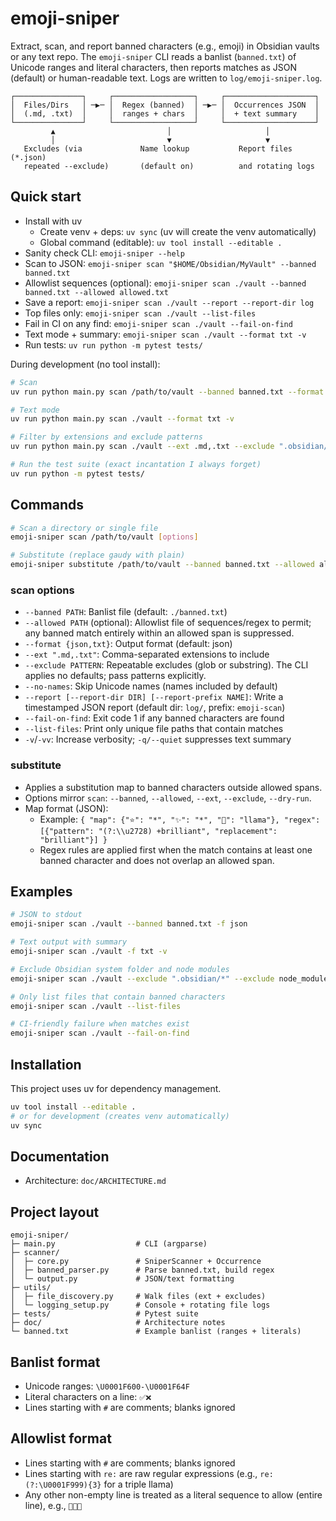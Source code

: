 # emoji-sniper

Extract, scan, and report banned characters (e.g., emoji) in Obsidian vaults or any text repo. The `emoji-sniper` CLI reads a banlist (`banned.txt`) of Unicode ranges and literal characters, then reports matches as JSON (default) or human-readable text. Logs are written to `log/emoji-sniper.log`.

```
┌───────────────┐     ┌──────────────────┐     ┌────────────────────┐
│  Files/Dirs   │ ─▶─ │  Regex (banned)  │ ─▶─ │  Occurrences JSON  │
│  (.md, .txt)  │     │  ranges + chars  │     │  + text summary    │
└───────────────┘     └──────────────────┘     └────────────────────┘
         ▲                         │                     │
         │                         ▼                     ▼
   Excludes (via             Name lookup           Report files (*.json)
   repeated --exclude)       (default on)          and rotating logs
```

## Quick start

- Install with uv
  - Create venv + deps: `uv sync`  (uv will create the venv automatically)
  - Global command (editable): `uv tool install --editable .`
- Sanity check CLI: `emoji-sniper --help`
- Scan to JSON: `emoji-sniper scan "$HOME/Obsidian/MyVault" --banned banned.txt`
- Allowlist sequences (optional): `emoji-sniper scan ./vault --banned banned.txt --allowed allowed.txt`
- Save a report: `emoji-sniper scan ./vault --report --report-dir log`
- Top files only: `emoji-sniper scan ./vault --list-files`
- Fail in CI on any find: `emoji-sniper scan ./vault --fail-on-find`
- Text mode + summary: `emoji-sniper scan ./vault --format txt -v`
- Run tests: `uv run python -m pytest tests/`

During development (no tool install):

```bash
# Scan
uv run python main.py scan /path/to/vault --banned banned.txt --format json

# Text mode
uv run python main.py scan ./vault --format txt -v

# Filter by extensions and exclude patterns
uv run python main.py scan ./vault --ext .md,.txt --exclude ".obsidian/*" --exclude node_modules/*

# Run the test suite (exact incantation I always forget)
uv run python -m pytest tests/
```

## Commands

```bash
# Scan a directory or single file
emoji-sniper scan /path/to/vault [options]

# Substitute (replace gaudy with plain)
emoji-sniper substitute /path/to/vault --banned banned.txt --allowed allowed.txt --map subs.json [--dry-run]
```

### scan options

- `--banned PATH`: Banlist file (default: `./banned.txt`)
- `--allowed PATH` (optional): Allowlist file of sequences/regex to permit; any banned match entirely within an allowed span is suppressed.
- `--format {json,txt}`: Output format (default: json)
- `--ext ".md,.txt"`: Comma-separated extensions to include
- `--exclude PATTERN`: Repeatable excludes (glob or substring). The CLI applies no defaults; pass patterns explicitly.
- `--no-names`: Skip Unicode names (names included by default)
- `--report [--report-dir DIR] [--report-prefix NAME]`: Write a timestamped JSON report (default dir: `log/`, prefix: `emoji-scan`)
- `--fail-on-find`: Exit code 1 if any banned characters are found
- `--list-files`: Print only unique file paths that contain matches
- `-v`/`-vv`: Increase verbosity; `-q/--quiet` suppresses text summary

### substitute

- Applies a substitution map to banned characters outside allowed spans.
- Options mirror `scan`: `--banned`, `--allowed`, `--ext`, `--exclude`, `--dry-run`.
- Map format (JSON):
  - Example: `{ "map": {"⭐": "*", "✨": "*", "🦙": "llama"}, "regex": [{"pattern": "(?:\\u2728) +brilliant", "replacement": "brilliant"}] }`
  - Regex rules are applied first when the match contains at least one banned character and does not overlap an allowed span.

## Examples

```bash
# JSON to stdout
emoji-sniper scan ./vault --banned banned.txt -f json

# Text output with summary
emoji-sniper scan ./vault -f txt -v

# Exclude Obsidian system folder and node modules
emoji-sniper scan ./vault --exclude ".obsidian/*" --exclude node_modules/*

# Only list files that contain banned characters
emoji-sniper scan ./vault --list-files

# CI-friendly failure when matches exist
emoji-sniper scan ./vault --fail-on-find
```

## Installation

This project uses uv for dependency management.

```bash
uv tool install --editable .
# or for development (creates venv automatically)
uv sync
```

## Documentation

- Architecture: `doc/ARCHITECTURE.md`

## Project layout

```
emoji-sniper/
├─ main.py                  # CLI (argparse)
├─ scanner/
│  ├─ core.py               # SniperScanner + Occurrence
│  ├─ banned_parser.py      # Parse banned.txt, build regex
│  └─ output.py             # JSON/text formatting
├─ utils/
│  ├─ file_discovery.py     # Walk files (ext + excludes)
│  └─ logging_setup.py      # Console + rotating file logs
├─ tests/                   # Pytest suite
├─ doc/                     # Architecture notes
└─ banned.txt               # Example banlist (ranges + literals)
```

## Banlist format

- Unicode ranges: `\U0001F600-\U0001F64F`
- Literal characters on a line: `✅❌`
- Lines starting with `#` are comments; blanks ignored

## Allowlist format

- Lines starting with `#` are comments; blanks ignored
- Lines starting with `re:` are raw regular expressions (e.g., `re:(?:\U0001F999){3}` for a triple llama)
- Any other non-empty line is treated as a literal sequence to allow (entire line), e.g., `🦙🦙🦙`
